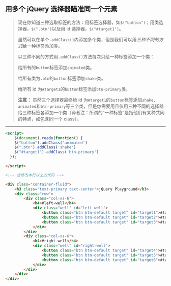## 用多个 jQuery 选择器瞄准同一个元素

> 现在你知道三种选取标签的方法：用标签选择器，如`$("button")`；用类选择器，`$(".btn")`以及用 id 选择器，`$("#target1")`。
>
> 虽然可以在单个`.addClass()`内添加多个类，但是我们可以用*三种不同的方式*给一种标签添加类。
>
> 以三种不同的方式用`.addClass()`方法每次只给一种标签添加一个类：
>
> 给所有的`button`标签添加`animated`类。
>
> 给所有类为`.btn`的`button`标签添加`shake`类。
>
> 给所有 id 为`#target1`的`button`标签添加`btn-primary`类。
>
> **注意：**
> 虽然三个选择器最终给 id 为`#target1`的`button`标签添加`shake`、`animated`和`btn-primary`等三个类，但是你需要用且仅用三种不同的选择器给三种标签各添加一个类（译者注：所谓的“一种标签”是指他们有某种共同的特点，如包含同一个 class）。

---

```html
<script>
	$(document).ready(function() {
    $("button").addClass('animated')
    $(".btn").addClass('shake')
    $("#target1").addClass('btn-primary')
  });

</script>

<!-- 请修改本行以上的代码 -->

<div class="container-fluid">
	<h3 class="text-primary text-center">jQuery Playground</h3>
	<div class="row">
		<div class="col-xs-6">
			<h4>#left-well</h4>
			<div class="well" id="left-well">
				<button class="btn btn-default target" id="target1">#target1</button>
				<button class="btn btn-default target" id="target2">#target2</button>
				<button class="btn btn-default target" id="target3">#target3</button>
			</div>
		</div>
		<div class="col-xs-6">
			<h4>#right-well</h4>
			<div class="well" id="right-well">
				<button class="btn btn-default target" id="target4">#target4</button>
				<button class="btn btn-default target" id="target5">#target5</button>
				<button class="btn btn-default target" id="target6">#target6</button>
			</div>
		</div>
	</div>
</div>
```

